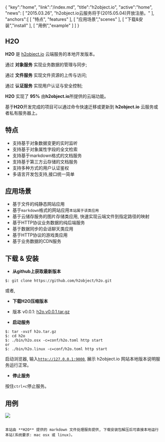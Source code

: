 {
   "key":"home",
   "link":"/index.md",
	"title":"h2object.io",
	"active":"home",
	"news": [ "2015.03.26", "h2object.io云服务将于(2015.05.04)开放注册。" ],
	"anchors":[
		[ "特点", "features" ], 
		[ "应用场景","scenes" ],
		[ "下载&安装","install" ],
		[ "用例","example" ]
	]
}

H2O
---

**H2O** 是 [h2object.io](#) 云端服务的本地开发版本。

通过 **对象服务** 实现业务数据的管理与同步;

通过 **文件服务** 实现文件资源的上传与访问;

通过 **认证服务** 实现用户认证与安全控制;

**H2O** 实现了 **95%** 由**h2object.io**所提供的云端功能。

基于**H2O**开发完成的项目可以通过命令快速迁移或更新到 **h2object.io** 云服务或者私有服务器上。

<a name="features"></a>

## 特点

*	支持基于对象数据变更的实时监听
*	支持基于对象属性字段的全文检索
*	支持基于markdown格式的文档服务
*	支持基于第三方云存储的文档服务
*	支持多种方式的用户认证鉴权
*	多语言开发包支持,接口统一简单

<a name="scenes"></a>

## 应用场景

*	基于文件的纯静态网站应用 
*	基于<code>markdown</code>格式的网站应用<code>本站属于该类应用</code>
*	基于云储存服务的图片存储类应用, 快速实现云端文件到指定路径的映射
*	基于HTTP协议业务数据的纯后端服务
*	基于数据同步的会话聊天类应用
*	基于HTTP协议的游戏类应用
* 	基于业务数据的CDN服务

<a name="install"></a>

## 下载 & 安装

*	**从github上获取最新版本**

````
$: git clone https://github.com/h2object/h2o.git
````

或者,

*	**下载H2O压缩版本**

-	版本 v0.0.1: [h2o.v0.0.1.tar.gz](https://github.com/h2object/h2o/archive/v0.0.1.tar.gz)

* 	**启动服务**

````shell
$: tar -xvzf h2o.tar.gz
$: cd h2o
$: ./bin/h2o.osx -c=conf/h2o.toml http start
or
$: ./bin/h2o.linux -c=conf/h2o.toml http start
````

启动浏览器, 输入<code>http://127.0.0.1:9000</code>, 展示 h2object.io 网站本地版本说明服务运行正常。

* 	**停止服务**

按住<code>ctrl+c</code>停止服务。

<a name="example"></a>

## 用例

![](/img/h2object-site.png)

<code>
本站由 **H2O** 提供的 markdown 文件处理服务提供, 下载安装包解压后可直接本地运行本站(系统要求: mac osx 或 linux)。
</code>